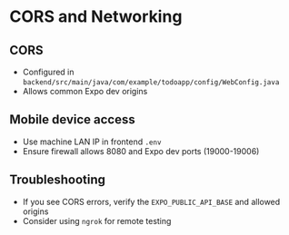 # CORS and Networking

## CORS
- Configured in `backend/src/main/java/com/example/todoapp/config/WebConfig.java`
- Allows common Expo dev origins

## Mobile device access
- Use machine LAN IP in frontend `.env`
- Ensure firewall allows 8080 and Expo dev ports (19000-19006)

## Troubleshooting
- If you see CORS errors, verify the `EXPO_PUBLIC_API_BASE` and allowed origins
- Consider using `ngrok` for remote testing